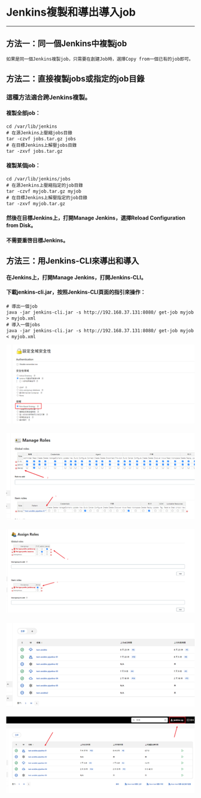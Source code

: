 # Jenkins複製和導出導入job

----

## 方法一：同一個Jenkins中複製job

```
如果是同一個Jenkins複製job，只需要在創建Job時，選擇Copy from一個已有的job即可。
```

##  方法二：直接複製jobs或指定的job目錄

### 這種方法適合跨Jenkins複製。

#### 複製全部job：
```
cd /var/lib/jenkins
# 在源Jenkins上壓縮jobs目錄
tar -czvf jobs.tar.gz jobs
# 在目標Jenkins上解壓jobs目錄
tar -zxvf jobs.tar.gz

```

#### 複製某個job：

```
cd /var/lib/jenkins/jobs
# 在源Jenkins上壓縮指定的job目錄
tar -czvf myjob.tar.gz myjob
# 在目標Jenkins上解壓指定的job目錄
tar -zxvf myjob.tar.gz
```

#### 然後在目標Jenkins上，打開Manage Jenkins，選擇Reload Configuration from Disk。

#### 不需要重啓目標Jenkins。


## 方法三：用Jenkins-CLI來導出和導入

#### 在Jenkins上，打開Manage Jenkins，打開Jenkins-CLI。

#### 下載jenkins-cli.jar，按照Jenkins-CLI頁面的指引來操作：

```
# 導出一個job
java -jar jenkins-cli.jar -s http://192.168.37.131:8080/ get-job myjob > myjob.xml
# 導入一個jobs
java -jar jenkins-cli.jar -s http://192.168.37.131:8080/ get-job myjob < myjob.xml

```

![jenkins_auth_access_1](https://github.com/oscarobwu/Memo_Debian/raw/main/jenkins/images/jenkins_auth_access_1.png)

#####

![jenkins_auth_access_2](https://github.com/oscarobwu/Memo_Debian/raw/main/jenkins/images/jenkins_auth_access_2.png)

#####

![jenkins_auth_access_3](https://github.com/oscarobwu/Memo_Debian/raw/main/jenkins/images/jenkins_auth_access_3.png)

#####

![jenkins_auth_access_4](https://github.com/oscarobwu/Memo_Debian/raw/main/jenkins/images/jenkins_auth_access_4.png)

#####

![jenkins_auth_access_5](https://github.com/oscarobwu/Memo_Debian/raw/main/jenkins/images/jenkins_auth_access_5.png)

